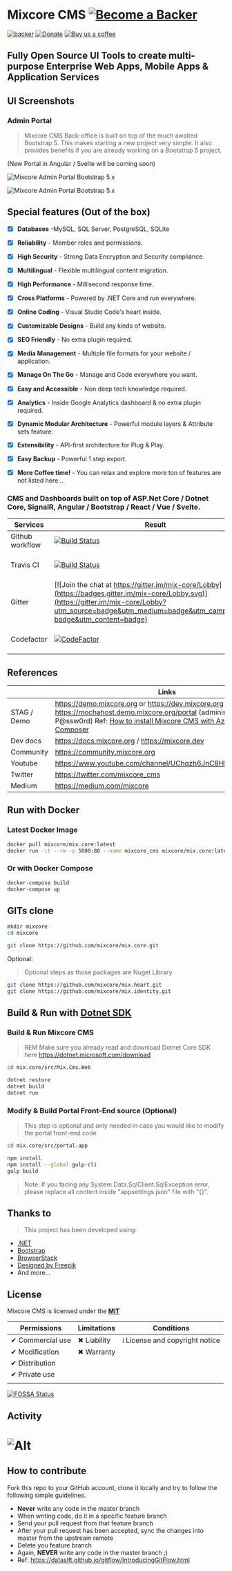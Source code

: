 # Mixcore CMS [![Become a Backer](https://opencollective.com/mixcore/tiers/backer.svg?avatarHeight=36)](https://opencollective.com/mixcore#support) 

[![backer](https://opencollective.com/mixcore/tiers/backer/badge.svg?label=backer&color=brightgreen)](https://opencollective.com/mixcore#support) [![Donate](https://img.shields.io/badge/$-donate-ff69b4.svg)](https://www.paypal.me/mixcore) [![Buy us a coffee](https://img.shields.io/badge/$-BuyMeACoffee-orange.svg)](https://www.buymeacoffee.com/mixcore) 

## Fully Open Source UI Tools to create multi-purpose Enterprise Web Apps, Mobile Apps & Application Services


## UI Screenshots 

### Admin Portal

> Mixcore CMS Back-office is built on top of the much awaited Bootstrap 5. This makes starting a new project very simple. It also provides benefits if you are already working on a Bootstrap 5 project.

(New Portal in Angular / Svelte will be coming soon)

![Mixcore Admin Portal Bootstrap 5.x](https://user-images.githubusercontent.com/3785721/125382627-322d7d00-e3c0-11eb-8ff7-f02316770876.png "Mixcore CMS Admin Portal Bootstrap 5")


![Mixcore Admin Portal Bootstrap 5.x](https://user-images.githubusercontent.com/3785721/126033976-28302532-1284-4be8-b8dd-74258a227873.png "Mixcore CMS Admin Portal Bootstrap 5")


## Special features (Out of the box)

- [x] **Databases** -MySQL, SQL Server, PostgreSQL, SQLite
- [x] **Reliability** - Member roles and permissions.
- [x] **High Security** - Strong Data Encryption and Security compliance.
- [x] **Multilingual** - Flexible multilingual content migration.
- [x] **High Performance** - Millisecond response time.
- [x] **Cross Platforms** - Powered by .NET Core and run everywhere.
- [x] **Online Coding** - Visual Studio Code's heart inside.
- [x] **Customizable Designs** - Build any kinds of website.
- [x] **SEO Friendly** - No extra plugin required.
- [x] **Media Management** - Multiple file formats for your website / application.
- [x] **Manage On The Go** - Manage and Code everywhere you want.
- [x] **Easy and Accessible** - Non deep tech knowledge required.
- [x] **Analytics** - Inside Google Analytics dashboard & no extra plugin required.
- [x] **Dynamic Modular Architecture** - Powerful module layers & Attribute sets feature.
- [x] **Extensibility** - API-first architecture for Plug & Play.
- [x] **Easy Backup** - Powerful 1 step export.
- [x] **More Coffee time!** - You can relax and explore more ton of features are not listed here...


### CMS and Dashboards built on top of ASP.Net Core / Dotnet Core, SignalR, Angular / Bootstrap / React / Vue / Svelte.
 
|Services  |Result  |Services  |Result  |
|---------|---------|---------|---------|
|Github workflow     |[![Build Status](https://github.com/mixcore/mix.core/actions/workflows/build-check.yml/badge.svg)](https://github.com/mixcore/mix.core/actions/workflows/build-check.yml)|
|Travis CI     |[![Build Status](https://travis-ci.org/mixcore/mix.core.svg?branch=master)](https://travis-ci.org/mixcore/mix.core)|AppVeyor CI     |[![Build status](https://ci.appveyor.com/api/projects/status/8o02frivdxa0dgpl/branch/master?svg=true)](https://ci.appveyor.com/project/Smilefounder/mix-core/branch/master)          |
Gitter     |[![Join the chat at https://gitter.im/mix-core/Lobby](https://badges.gitter.im/mix-core/Lobby.svg)](https://gitter.im/mix-core/Lobby?utm_source=badge&utm_medium=badge&utm_campaign=pr-badge&utm_content=badge)|Licenses status     |[![FOSSA Status](https://app.fossa.io/api/projects/git%2Bgithub.com%2Fmixcore%2Fmix.core.svg?type=shield)](https://app.fossa.io/projects/git%2Bgithub.com%2Fmixcore%2Fmix.core?ref=badge_shield)         |
Codefactor     |[![CodeFactor](https://www.codefactor.io/repository/github/mixcore/mix.core/badge)](https://www.codefactor.io/repository/github/mixcore/mix.core)         |Azure|[![Build Status](https://dev.azure.com/mixcore/mix.core/_apis/build/status/mixcore.mix.core?branchName=master)](https://dev.azure.com/mixcore/mix.core/_build/latest?definitionId=1&branchName=master)|


## References


|  |Links  |
|---------|---------|
|STAG / Demo     |https://demo.mixcore.org or https://dev.mixcore.org or https://mochahost.demo.mixcore.org/portal (administrator / P@ssw0rd)  Ref: [How to install Mixcore CMS with Azure Docker Composer](https://community.mixcore.org/topic/4/install-mixcore-cms-with-azure-and-docker-compose)|
|Dev docs     |https://docs.mixcore.org / https://mixcore.dev|
|Community     |https://community.mixcore.org|
|Youtube     |https://www.youtube.com/channel/UChqzh6JnC8HBUSQ9AWIcZAw|
|Twitter     |https://twitter.com/mixcore_cms         |
|Medium     |https://medium.com/mixcore         |

## Run with Docker

###  Latest Docker Image
```sh
docker pull mixcore/mix.core:latest
docker run -it --rm -p 5000:80 --name mixcore_cms mixcore/mix.core:latest
```

### Or with Docker Compose
```sh
docker-compose build
docker-compose up
```

## GITs clone
```sh
mkdir mixcore
cd mixcore

git clone https://github.com/mixcore/mix.core.git
```

Optional:

> Optional steps as those packages are Nuget Library

```bash
git clone https://github.com/mixcore/mix.heart.git
git clone https://github.com/mixcore/mix.identity.git
```



## Build & Run with [Dotnet SDK](https://dotnet.microsoft.com/download)

### Build & Run Mixcore CMS

> REM Make sure you already read and download Dotnet Core SDK here https://dotnet.microsoft.com/download

```sh
cd mix.core/src/Mix.Cms.Web

dotnet restore
dotnet build
dotnet run
```
### Modify & Build Portal Front-End source (Optional)

> This step is optional and only needed in case you would like to modify the portal front-end code

````sh
cd mix.core/src/portal-app

npm install
npm install --global gulp-cli
gulp build
````

> Note: If you facing any System.Data.SqlClient.SqlException error, please replace all content inside "appsettings.json" file with "{}".

## Thanks to

> This project has been developed using:
* [.NET](https://www.microsoft.com/net/core)
* [Bootstrap](https://getbootstrap.com/)
* [BrowserStack](https://www.browserstack.com/)
* [Designed by Freepik](https://www.freepik.com)
* And more...


## License

Mixcore CMS is licensed under the **[MIT](https://github.com/mixcore/mix.core/blob/master/LICENSE)**


|Permissions  |Limitations  |Conditions  |
|---------|---------|---------|
|✔ Commercial use     |✖ Liability         |ℹ License and copyright notice         |
|✔ Modification     |✖ Warranty         |         |
|✔ Distribution     |         |         |
|✔ Private use     |         |         |
|     |         |         |


[![FOSSA Status](https://app.fossa.io/api/projects/git%2Bgithub.com%2Fmixcore%2Fmix.core.svg?type=large)](https://app.fossa.io/projects/git%2Bgithub.com%2Fmixcore%2Fmix.core?ref=badge_large)

## Activity

![Alt](https://repobeats.axiom.co/api/embed/4ec425735bae424c69c063f2bac106c3107b6db4.svg "Repobeats analytics image")
=======

## How to contribute

Fork this repo to your GitHub account, clone it locally and try to follow
the following simple guidelines.

* **Never** write any code in the master branch
* When writing code, do it in a specific feature branch
* Send your pull request from that feature branch
* After your pull request has been accepted, sync the changes into master from the upstream remote
* Delete you feature branch
* Again, **NEVER** write any code in the master branch ;)
* Ref: https://datasift.github.io/gitflow/IntroducingGitFlow.html
